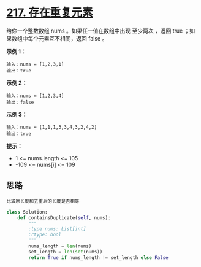 # [217. 存在重复元素](https://leetcode.cn/problems/contains-duplicate/)

给你一个整数数组 nums 。如果任一值在数组中出现 至少两次 ，返回 true ；如果数组中每个元素互不相同，返回 false 。

**示例 1：**

```
输入：nums = [1,2,3,1]
输出：true
```

**示例 2：**

```
输入：nums = [1,2,3,4]
输出：false
```

**示例 3：**

```
输入：nums = [1,1,1,3,3,4,3,2,4,2]
输出：true
```

**提示：**

- 1 <= nums.length <= 105
- -109 <= nums[i] <= 109





## 思路

```
比较原长度和去重后的长度是否相等
```

```python
class Solution:
    def containsDuplicate(self, nums):
        """
        :type nums: List[int]
        :rtype: bool
        """
        nums_length = len(nums)
        set_length = len(set(nums))
        return True if nums_length != set_length else False
```

